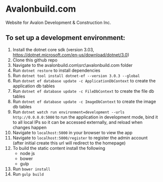 # Avalonbuild.com

Website for Avalon Development & Construction Inc.

## To set up a development environment:

1.  Install the dotnet core sdk (version 3.03, https://dotnet.microsoft.com/en-us/download/dotnet/3.0)
2.  Clone this github repo
3.  Navigate to the avalonbuild.com\src\avalonbuild.com folder
4.  Run `dotnet restore` to install dependencies
5.  Run `dotnet tool install dotnet-ef --version 3.0.3 --global`
6.  Run `dotnet ef database update -c ApplicationDbContext` to create the application db tables
7.  Run `dotnet ef database update -c FileDbContext` to create the file db tables
8.  Run `dotnet ef database update -c ImageDbContext` to create the image db tables
9.  Run `dotnet watch run environment=development --urls http://0.0.0.0:5000` to run the application in development mode, bind it to all local IPs so it can be accessed externally, and reload when changes happen
10. Navigate to `localhost:5000` in your browser to view the app
11. Navigate to `localhost:5000/register` to register the admin account (after initial create this url will redirect to the homepage)
12. To build the static content install the following
    - node js
    - bower
    - gulp
13. Run `bower install`
14. Run `gulp build`